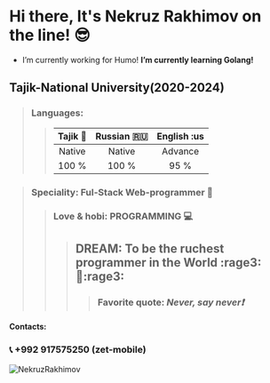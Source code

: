 # Hi there, It's Nekruz Rakhimov on the line! :sunglasses:
- I’m currently working for Humo! **I’m currently learning Golang!**

## Tajik-National University(2020-2024)

>### Languages:
>
>>| Tajik :heartbeat: | Russian :ru:    |    English :us   | 
>>| :---------------: | :-------------: | :---------------:|
>>|       Native      |    Native       |      Advance     |
>>|      100 %        |    100 %        |        95 %      | 

>### Speciality: Ful-Stack Web-programmer :city_sunrise:
>>### Love & hobi: PROGRAMMING :computer:
>>>## DREAM: To be the ruchest programmer in the World :rage3::muscle::rage3:
>>>>### Favorite quote: *Never, say never:exclamation:* 
#### Contacts:
### :telephone_receiver:   +992 917575250 (zet-mobile) 
<p>&nbsp;<img align="left" src="https://github-readme-stats.vercel.app/api?username=NekruzRakhimov&show_icons=true&hide_title=true" alt="NekruzRakhimov" /></p>
